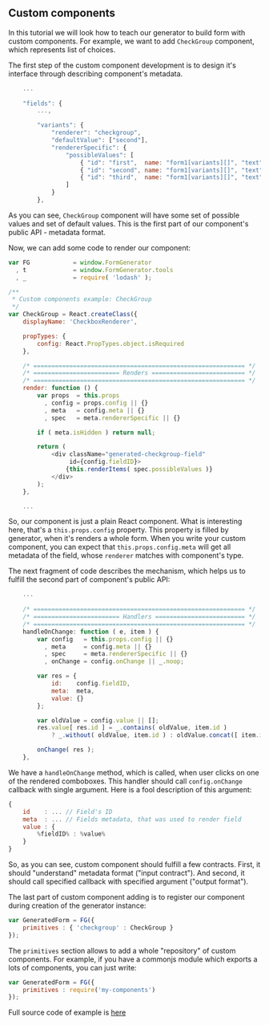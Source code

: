 <h2>Custom components</h2>

In this tutorial we will look how to teach our generator to build form with custom components. For example, we want to add `CheckGroup` component, which represents list of choices.

The first step of the custom component development is to design it's interface through describing component's metadata.

```javascript
    ...
    
    "fields": {
        ...,

        "variants": {
            "renderer": "checkgroup",
            "defaultValue": ["second"],
            "rendererSpecific": {
                "possibleValues": [
                    { "id": "first",  name: "form1[variants][]", "text": "First option" },
                    { "id": "second", name: "form1[variants][]", "text": "Second option" },
                    { "id": "third",  name: "form1[variants][]", "text": "Third option" }
                ]
            }
        },
```

As you can see, `CheckGroup` component will have some set of possible values and set of default values.
This is the first part of our component's public API - metadata format.

Now, we can add some code to render our component:

```javascript
var FG            = window.FormGenerator
  , t             = window.FormGenerator.tools
  , _             = require( 'lodash' );

/**
 * Custom components example: CheckGroup
 */
var CheckGroup = React.createClass({
    displayName: 'CheckboxRenderer',

    propTypes: {
        config: React.PropTypes.object.isRequired
    },

    /* =========================================================== */
    /* ======================== Renders ========================== */
    /* =========================================================== */
    render: function () {
        var props  = this.props
          , config = props.config || {}
          , meta   = config.meta || {}
          , spec   = meta.rendererSpecific || {}

        if ( meta.isHidden ) return null;

        return (
            <div className="generated-checkgroup-field"
                 id={config.fieldID}>
                {this.renderItems( spec.possibleValues )}
            </div>
        );
    },

    ...
```

So, our component is just a plain React component. What is interesting here, that's a `this.props.config` property. This property is filled by generator, when it's renders a whole form. When you write your custom component, you can expect that `this.props.config.meta` will get all metadata of the field, whose `renderer` matches with component's type.

The next fragment of code describes the mechanism, which helps us to
fulfill the second part of component's public API:

```javascript
    ...
    
    /* =========================================================== */
    /* ======================== Handlers ========================= */
    /* =========================================================== */
    handleOnChange: function ( e, item ) {
        var config   = this.props.config || {}
          , meta     = config.meta || {}
          , spec     = meta.rendererSpecific || {}
          , onChange = config.onChange || _.noop;

        var res = { 
            id:    config.fieldID,
            meta:  meta,
            value: {}
        };

        var oldValue = config.value || [];
        res.value[ res.id ] = _.contains( oldValue, item.id ) 
            ? _.without( oldValue, item.id ) : oldValue.concat([ item.id ]);

        onChange( res );
    },
```

We have a `handleOnChange` method, which is called, when user clicks on one of the rendered comboboxes. This handler should call `config.onChange` callback with single argument. Here is a fool description of this argument:

```javascript
{
    id    : ... // Field's ID
    meta  : ... // Fields metadata, that was used to render field
    value : {
        %fieldID% : %value%
    }
}
```

So, as you can see, custom component should fulfill a few contracts. First, it should "understand" metadata format ("input contract"). And second, it should call specified callback with specified argument ("output format").


The last part of custom component adding is to register our component during creation of the generator instance:

```javascript
var GeneratedForm = FG({
    primitives : { 'checkgroup' : CheckGroup }
});
```

The `primitives` section allows to add a whole "repository" of custom components. For example, if you have a commonjs module which exports a lots of components, you can just write:

```javascript
var GeneratedForm = FG({
    primitives : require('my-components')
});
```

Full source code of example is [here][example-source-code]

[example-source-code]: https://github.com/AZaviruha/react-form-generator/blob/master/demo/client/js/main.js

